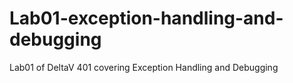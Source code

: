 # Lab01-exception-handling-and-debugging
Lab01 of DeltaV 401 covering Exception Handling and Debugging
